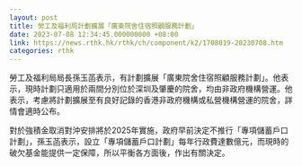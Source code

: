 ```yaml
---
layout: post
title: 勞工及福利局計劃擴展「廣東院舍住宿照顧服務計劃」
date: 2023-07-08 12:34:45.000000000 +08:00
link: https://news.rthk.hk/rthk/ch/component/k2/1708019-20230708.htm
categories: rthk
---
```


勞工及福利局局長孫玉菡表示，有計劃擴展「廣東院舍住宿照顧服務計劃」。他表示，現時計劃只適用於兩間分別位於深圳及肇慶的院舍，均由非政府機構營運。他表示，考慮將計劃擴展至有良好記錄的香港非政府機構或私營機構營運的院舍，詳情會適時公布。

對於強積金取消對沖安排將於2025年實施，政府早前決定不推行「專項儲蓄戶口計劃」，孫玉菡表示，設立「專項儲蓄戶口計劃」每年行政費達數億元，而現時的破欠基金能提供一定保障，所以平衡各方面後，作出有關決定。
